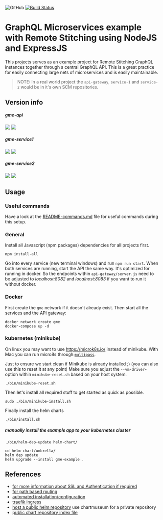 ![GitHub](https://img.shields.io/github/license/renepardon/graphql-microservices-example.svg)
[![Build Status](https://travis-ci.com/renepardon/graphql-microservices-example.svg?branch=master)](https://travis-ci.com/renepardon/graphql-microservices-example)

# GraphQL Microservices example with Remote Stitching using NodeJS and ExpressJS

This projects serves as an example project for Remote Stitching GraphQL instances together through a central GraphQL 
API. This is a great practice for easily connecting large nets of microservices and is easily maintainable.

> NOTE: In a real world project the `api-gateway`, `service-1` and `service-2` would be in it's own SCM repositories.

## Version info
##### gme-api
[![](https://images.microbadger.com/badges/image/renepardon/gme-api.svg)](https://microbadger.com/images/renepardon/gme-api "Get your own image badge on microbadger.com")
[![](https://images.microbadger.com/badges/version/renepardon/gme-api.svg)](https://microbadger.com/images/renepardon/gme-api "Get your own version badge on microbadger.com")

##### gme-service1
[![](https://images.microbadger.com/badges/image/renepardon/gme-service1.svg)](https://microbadger.com/images/renepardon/gme-service1 "Get your own image badge on microbadger.com")
[![](https://images.microbadger.com/badges/version/renepardon/gme-service1.svg)](https://microbadger.com/images/renepardon/gme-service1 "Get your own version badge on microbadger.com")

##### gme-service2
[![](https://images.microbadger.com/badges/image/renepardon/gme-service2.svg)](https://microbadger.com/images/renepardon/gme-service2 "Get your own image badge on microbadger.com")
[![](https://images.microbadger.com/badges/version/renepardon/gme-service2.svg)](https://microbadger.com/images/renepardon/gme-service2 "Get your own version badge on microbadger.com")


## Usage

### Useful commands

Have a look at the [README-commands.md](README-commands.md) file for useful commands during this setup.

### General

Install all Javascript (npm packages) dependencies for all projects first.

    npm install-all

Go into every service (new terminal windows) and run `npm run start`. When both services are running, start the API the 
same way. It's optimized for running in docker. So the endpoints within `api-gateway/server.js` need to be adjusted to 
*localhost:8082* and *localhost:8083* if you want to run it without docker.

### Docker

First create the `gme` network if it doesn't already exist. Then start all the services and the API gateway:

    docker network create gme
    docker-compose up -d

### kubernetes (minikube)

On linux you may want to use https://microk8s.io/ instead of minikube. With Mac you can run micro8s through [`multipass`](https://itnext.io/microk8s-on-macos-98f1de3aa63e).

Just to ensure we start clean if Minikube is already installed ;) (you can also use this to reset it at any point)
Make sure you adjust the `--vm-driver`-option within `minikube-reset.sh` based on your host system.

    ./bin/minikube-reset.sh

Then let's install all required stuff to get started as quick as possible.

    sudo ./bin/minikube-install.sh

Finally install the helm charts

    ./bin/install.sh

##### manually install the example app to your kubernetes cluster

    ./bin/helm-dep-update helm-chart/

    cd helm-chart/umbrella/
    helm dep update
    helm upgrade --install gme-example .

## References

- [for more information about SSL and Authentication if required](https://docs.traefik.io/user-guide/kubernetes/)
- [for path based routing](https://docs.traefik.io/user-guide/kubernetes/#path-based-routing)
- [automated installation/configuration](https://gist.github.com/innovia/fbba8259042f71db98ea8d4ad19bd708#file-kubernetes_add_service_account_kubeconfig-sh)
- [traefik ingress](https://medium.com/@dusansusic/traefik-ingress-controller-for-k8s-c1137c9c05c4) 
- [host a public helm repository](https://tobiasmaier.info/posts/2018/03/13/hosting-helm-repo-on-gitlab-pages.html) use chartmuseum for a private repository
- [public chart repository index file](https://github.com/helm/helm/blob/master/docs/chart_repository.md#the-index-file)
